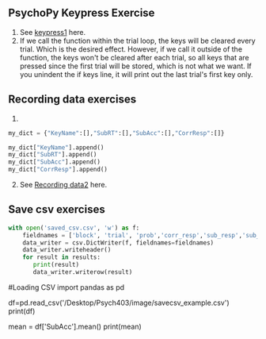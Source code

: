 
## PsychoPy Keypress Exercise

1. See [keypress1](https://github.com/LaKarl/Psych403/blob/main/Assignment8/keypress1.py) here.
2. If we call the function within the trial loop, the keys will be cleared every trial. Which is the desired effect. However, if we call it outside of the function, the keys won't be cleared after each trial, so all keys that are pressed since the first trial will be stored, which is not what we want. If you unindent the if keys line, it will print out the last trial's first key only.

## Recording data exercises
1. 
```python
my_dict = {"KeyName":[],"SubRT":[],"SubAcc":[],"CorrResp":[]}

my_dict["KeyName"].append()
my_dict["SubRT"].append()
my_dict["SubAcc"].append()
my_dict["CorrResp"].append()
```

2. See [Recording data2](https://github.com/LaKarl/Psych403/blob/main/Assignment8/RecordingData.py) here. 
## Save csv exercises
```python
with open('saved_csv.csv', 'w') as f:
    fieldnames = ['block', 'trial', 'prob','corr_resp','sub_resp','sub_acc', 'resp_time']
    data_writer = csv.DictWriter(f, fieldnames=fieldnames)
    data_writer.writeheader()
    for result in results:
       print(result)
       data_writer.writerow(result)
```
#Loading CSV
import pandas as pd

df=pd.read_csv('/Desktop/Psych403/image/savecsv_example.csv')
print(df)

mean = df['SubAcc'].mean()
print(mean)
